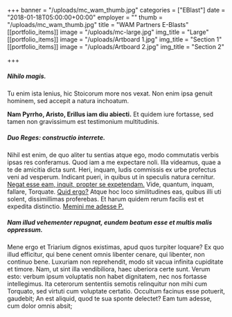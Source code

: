 +++
banner = "/uploads/mc_wam_thumb.jpg"
categories = ["EBlast"]
date = "2018-01-18T05:00:00+00:00"
employer = ""
thumb = "/uploads/mc_wam_thumb.jpg"
title = "WAM Partners E-Blasts"
[[portfolio_items]]
image = "/uploads/mc-large.jpg"
img_title = "Large"
[[portfolio_items]]
image = "/uploads/Artboard 1.jpg"
img_title = "Section 1"
[[portfolio_items]]
image = "/uploads/Artboard 2.jpg"
img_title = "Section 2"

+++
##### Nihilo magis.

Tu enim ista lenius, hic Stoicorum more nos vexat. Non enim ipsa genuit hominem, sed accepit a natura inchoatum.

**Nam Pyrrho, Aristo, Erillus iam diu abiecti.** Et quidem iure fortasse, sed tamen non gravissimum est testimonium multitudinis.

##### Duo Reges: constructio interrete.

Nihil est enim, de quo aliter tu sentias atque ego, modo commutatis verbis ipsas res conferamus. Quod iam a me expectare noli. Illa videamus, quae a te de amicitia dicta sunt. Heri, inquam, ludis commissis ex urbe profectus veni ad vesperum. Indicant pueri, in quibus ut in speculis natura cernitur. [Negat esse eam, inquit, propter se expetendam.](http://loripsum.net/) Vide, quantum, inquam, fallare, Torquate. [Quid ergo?](http://loripsum.net/) Atque hoc loco similitudines eas, quibus illi uti solent, dissimillimas proferebas. Et harum quidem rerum facilis est et expedita distinctio. [Memini me adesse P.](http://loripsum.net/)

##### Nam illud vehementer repugnat, eundem beatum esse et multis malis oppressum.

Mene ergo et Triarium dignos existimas, apud quos turpiter loquare? Ex quo illud efficitur, qui bene cenent omnis libenter cenare, qui libenter, non continuo bene. Luxuriam non reprehendit, modo sit vacua infinita cupiditate et timore. Nam, ut sint illa vendibiliora, haec uberiora certe sunt. Verum esto: verbum ipsum voluptatis non habet dignitatem, nec nos fortasse intellegimus. Ita ceterorum sententiis semotis relinquitur non mihi cum Torquato, sed virtuti cum voluptate certatio. Occultum facinus esse potuerit, gaudebit; An est aliquid, quod te sua sponte delectet? Eam tum adesse, cum dolor omnis absit;